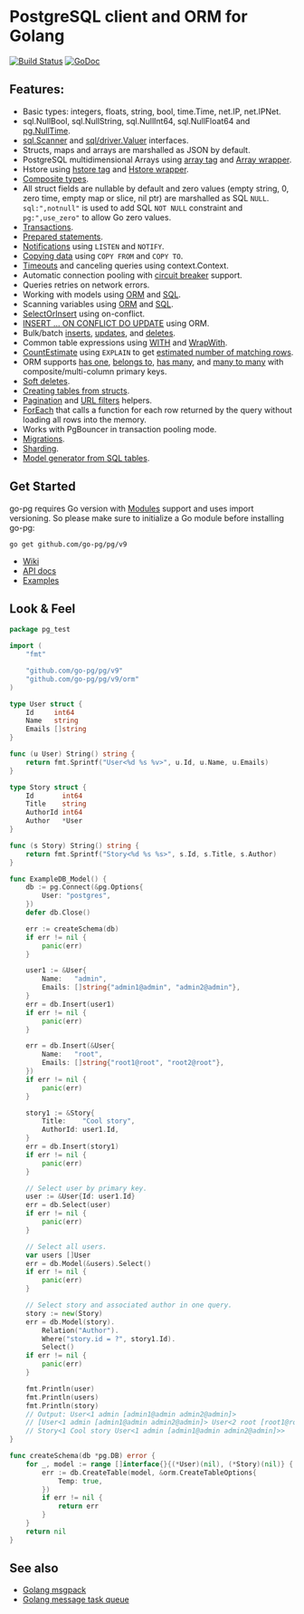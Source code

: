 # PostgreSQL client and ORM for Golang

[![Build Status](https://travis-ci.org/go-pg/pg.svg?branch=master)](https://travis-ci.org/go-pg/pg)
[![GoDoc](https://godoc.org/github.com/go-pg/pg?status.svg)](https://godoc.org/github.com/go-pg/pg)

## Features:

- Basic types: integers, floats, string, bool, time.Time, net.IP, net.IPNet.
- sql.NullBool, sql.NullString, sql.NullInt64, sql.NullFloat64 and [pg.NullTime](http://godoc.org/github.com/go-pg/pg#NullTime).
- [sql.Scanner](http://golang.org/pkg/database/sql/#Scanner) and [sql/driver.Valuer](http://golang.org/pkg/database/sql/driver/#Valuer) interfaces.
- Structs, maps and arrays are marshalled as JSON by default.
- PostgreSQL multidimensional Arrays using [array tag](https://godoc.org/github.com/go-pg/pg#example-DB-Model-PostgresArrayStructTag) and [Array wrapper](https://godoc.org/github.com/go-pg/pg#example-Array).
- Hstore using [hstore tag](https://godoc.org/github.com/go-pg/pg#example-DB-Model-HstoreStructTag) and [Hstore wrapper](https://godoc.org/github.com/go-pg/pg#example-Hstore).
- [Composite types](https://godoc.org/github.com/go-pg/pg#example-DB-Model-CompositeType).
- All struct fields are nullable by default and zero values (empty string, 0, zero time, empty map or slice, nil ptr) are marshalled as SQL `NULL`. `sql:",notnull"` is used to add SQL `NOT NULL` constraint and `pg:",use_zero"` to allow Go zero values.
- [Transactions](http://godoc.org/github.com/go-pg/pg#example-DB-Begin).
- [Prepared statements](http://godoc.org/github.com/go-pg/pg#example-DB-Prepare).
- [Notifications](http://godoc.org/github.com/go-pg/pg#example-Listener) using `LISTEN` and `NOTIFY`.
- [Copying data](http://godoc.org/github.com/go-pg/pg#example-DB-CopyFrom) using `COPY FROM` and `COPY TO`.
- [Timeouts](http://godoc.org/github.com/go-pg/pg#Options) and canceling queries using context.Context.
- Automatic connection pooling with [circuit breaker](https://en.wikipedia.org/wiki/Circuit_breaker_design_pattern) support.
- Queries retries on network errors.
- Working with models using [ORM](https://godoc.org/github.com/go-pg/pg#example-DB-Model) and [SQL](https://godoc.org/github.com/go-pg/pg#example-DB-Query).
- Scanning variables using [ORM](https://godoc.org/github.com/go-pg/pg#example-DB-Select-SomeColumnsIntoVars) and [SQL](https://godoc.org/github.com/go-pg/pg#example-Scan).
- [SelectOrInsert](https://godoc.org/github.com/go-pg/pg#example-DB-Insert-SelectOrInsert) using on-conflict.
- [INSERT ... ON CONFLICT DO UPDATE](https://godoc.org/github.com/go-pg/pg#example-DB-Insert-OnConflictDoUpdate) using ORM.
- Bulk/batch [inserts](https://godoc.org/github.com/go-pg/pg#example-DB-Insert-BulkInsert), [updates](https://godoc.org/github.com/go-pg/pg#example-DB-Update-BulkUpdate), and [deletes](https://godoc.org/github.com/go-pg/pg#example-DB-Delete-BulkDelete).
- Common table expressions using [WITH](https://godoc.org/github.com/go-pg/pg#example-DB-Select-With) and [WrapWith](https://godoc.org/github.com/go-pg/pg#example-DB-Select-WrapWith).
- [CountEstimate](https://godoc.org/github.com/go-pg/pg#example-DB-Model-CountEstimate) using `EXPLAIN` to get [estimated number of matching rows](https://wiki.postgresql.org/wiki/Count_estimate).
- ORM supports [has one](https://godoc.org/github.com/go-pg/pg#example-DB-Model-HasOne), [belongs to](https://godoc.org/github.com/go-pg/pg#example-DB-Model-BelongsTo), [has many](https://godoc.org/github.com/go-pg/pg#example-DB-Model-HasMany), and [many to many](https://godoc.org/github.com/go-pg/pg#example-DB-Model-ManyToMany) with composite/multi-column primary keys.
- [Soft deletes](https://godoc.org/github.com/go-pg/pg#example-DB-Model-SoftDelete).
- [Creating tables from structs](https://godoc.org/github.com/go-pg/pg#example-DB-CreateTable).
- [Pagination](https://godoc.org/github.com/go-pg/pg/urlvalues#NewPager) and [URL filters](https://godoc.org/github.com/go-pg/pg/urlvalues#Filters) helpers.
- [ForEach](https://godoc.org/github.com/go-pg/pg#example-DB-Model-ForEach) that calls a function for each row returned by the query without loading all rows into the memory.
- Works with PgBouncer in transaction pooling mode.
- [Migrations](https://github.com/go-pg/migrations).
- [Sharding](https://github.com/go-pg/sharding).
- [Model generator from SQL tables](https://github.com/dizzyfool/genna).

## Get Started

go-pg requires Go version with [Modules](https://github.com/golang/go/wiki/Modules) support and uses import versioning. So please make sure to initialize a Go module before installing go-pg:

```shell
go get github.com/go-pg/pg/v9
```

- [Wiki](https://github.com/go-pg/pg/wiki)
- [API docs](http://godoc.org/github.com/go-pg/pg)
- [Examples](http://godoc.org/github.com/go-pg/pg#pkg-examples)

## Look & Feel

```go
package pg_test

import (
    "fmt"

    "github.com/go-pg/pg/v9"
    "github.com/go-pg/pg/v9/orm"
)

type User struct {
    Id     int64
    Name   string
    Emails []string
}

func (u User) String() string {
    return fmt.Sprintf("User<%d %s %v>", u.Id, u.Name, u.Emails)
}

type Story struct {
    Id       int64
    Title    string
    AuthorId int64
    Author   *User
}

func (s Story) String() string {
    return fmt.Sprintf("Story<%d %s %s>", s.Id, s.Title, s.Author)
}

func ExampleDB_Model() {
    db := pg.Connect(&pg.Options{
        User: "postgres",
    })
    defer db.Close()

    err := createSchema(db)
    if err != nil {
        panic(err)
    }

    user1 := &User{
        Name:   "admin",
        Emails: []string{"admin1@admin", "admin2@admin"},
    }
    err = db.Insert(user1)
    if err != nil {
        panic(err)
    }

    err = db.Insert(&User{
        Name:   "root",
        Emails: []string{"root1@root", "root2@root"},
    })
    if err != nil {
        panic(err)
    }

    story1 := &Story{
        Title:    "Cool story",
        AuthorId: user1.Id,
    }
    err = db.Insert(story1)
    if err != nil {
        panic(err)
    }

    // Select user by primary key.
    user := &User{Id: user1.Id}
    err = db.Select(user)
    if err != nil {
        panic(err)
    }

    // Select all users.
    var users []User
    err = db.Model(&users).Select()
    if err != nil {
        panic(err)
    }

    // Select story and associated author in one query.
    story := new(Story)
    err = db.Model(story).
        Relation("Author").
        Where("story.id = ?", story1.Id).
        Select()
    if err != nil {
        panic(err)
    }

    fmt.Println(user)
    fmt.Println(users)
    fmt.Println(story)
    // Output: User<1 admin [admin1@admin admin2@admin]>
    // [User<1 admin [admin1@admin admin2@admin]> User<2 root [root1@root root2@root]>]
    // Story<1 Cool story User<1 admin [admin1@admin admin2@admin]>>
}

func createSchema(db *pg.DB) error {
    for _, model := range []interface{}{(*User)(nil), (*Story)(nil)} {
        err := db.CreateTable(model, &orm.CreateTableOptions{
            Temp: true,
        })
        if err != nil {
            return err
        }
    }
    return nil
}
```

## See also

- [Golang msgpack](https://github.com/vmihailenco/msgpack)
- [Golang message task queue](https://github.com/vmihailenco/taskq)
